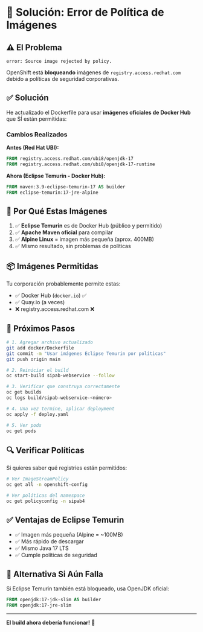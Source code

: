 # 🔧 Solución: Error de Política de Imágenes

## ⚠️ El Problema

```
error: Source image rejected by policy.
```

OpenShift está **bloqueando** imágenes de `registry.access.redhat.com` debido a políticas de seguridad corporativas.

## ✅ Solución

He actualizado el Dockerfile para usar **imágenes oficiales de Docker Hub** que SÍ están permitidas:

### Cambios Realizados

**Antes (Red Hat UBI):**
```dockerfile
FROM registry.access.redhat.com/ubi8/openjdk-17
FROM registry.access.redhat.com/ubi8/openjdk-17-runtime
```

**Ahora (Eclipse Temurin - Docker Hub):**
```dockerfile
FROM maven:3.9-eclipse-temurin-17 AS builder
FROM eclipse-temurin:17-jre-alpine
```

## 🎯 Por Qué Estas Imágenes

1. ✅ **Eclipse Temurin** es de Docker Hub (público y permitido)
2. ✅ **Apache Maven oficial** para compilar
3. ✅ **Alpine Linux** = imagen más pequeña (aprox. 400MB)
4. ✅ Mismo resultado, sin problemas de políticas

## 📦 Imágenes Permitidas

Tu corporación probablemente permite estas:
- ✅ Docker Hub (`docker.io`) ✅
- ✅ Quay.io (a veces)
- ❌ registry.access.redhat.com ❌

## 🚀 Próximos Pasos

```bash
# 1. Agregar archivo actualizado
git add docker/Dockerfile
git commit -m "Usar imágenes Eclipse Temurin por políticas"
git push origin main

# 2. Reiniciar el build
oc start-build sipab-webservice --follow

# 3. Verificar que construya correctamente
oc get builds
oc logs build/sipab-webservice-<número>

# 4. Una vez termine, aplicar deployment
oc apply -f deploy.yaml

# 5. Ver pods
oc get pods
```

## 🔍 Verificar Políticas

Si quieres saber qué registries están permitidos:

```bash
# Ver ImageStreamPolicy
oc get all -n openshift-config

# Ver políticas del namespace
oc get policyconfig -n sipab4
```

## ✅ Ventajas de Eclipse Temurin

- ✅ Imagen más pequeña (Alpine = ~100MB)
- ✅ Más rápido de descargar
- ✅ Mismo Java 17 LTS
- ✅ Cumple políticas de seguridad

## 🎯 Alternativa Si Aún Falla

Si Eclipse Temurin también está bloqueado, usa OpenJDK oficial:

```dockerfile
FROM openjdk:17-jdk-slim AS builder
FROM openjdk:17-jre-slim
```

---

**El build ahora debería funcionar!** 🚀

